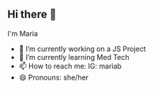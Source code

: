 ## Hi there 👋
I'm Maria
- 🔭 I’m currently working on a JS Project
- 🌱 I’m currently learning Med Tech
- 📫 How to reach me: IG: mariab
- 😄 Pronouns: she/her

